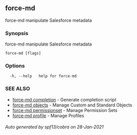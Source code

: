## force-md

force-md manipulate Salesforce metadata

### Synopsis

force-md manipulate Salesforce metadata

```
force-md [flags]
```

### Options

```
  -h, --help   help for force-md
```

### SEE ALSO

* [force-md completion](force-md_completion.md)	 - Generate completion script
* [force-md objects](force-md_objects.md)	 - Manage Custom and Standard Objects
* [force-md permissionset](force-md_permissionset.md)	 - Manage Permission Sets
* [force-md profile](force-md_profile.md)	 - Manage Profiles

###### Auto generated by spf13/cobra on 28-Jan-2021
